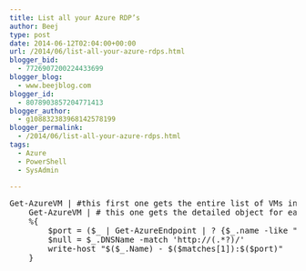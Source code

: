 ```yaml
---
title: List all your Azure RDP’s
author: Beej
type: post
date: 2014-06-12T02:04:00+00:00
url: /2014/06/list-all-your-azure-rdps.html
blogger_bid:
  - 7726907200224433699
blogger_blog:
  - www.beejblog.com
blogger_id:
  - 8078903857204771413
blogger_author:
  - g108832383968142578199
blogger_permalink:
  - /2014/06/list-all-your-azure-rdps.html
tags:
  - Azure
  - PowerShell
  - SysAdmin

---
```

<pre class="prettyprint linenums lang-powershell">Get-AzureVM | #this first one gets the entire list of VMs in subscription
    Get-AzureVM | # this one gets the detailed object for each specific VM
    %{
        $port = ($_ | Get-AzureEndpoint | ? {$_.name -like "Remote*"})[0].Port;
        $null = $_.DNSName -match 'http://(.*?)/'
        write-host "$($_.Name) - $($matches[1]):$($port)"
    }
</pre>